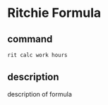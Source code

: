 # Ritchie Formula

## command

```bash
rit calc work hours
```

## description

description of formula
